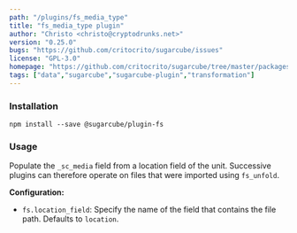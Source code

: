 ```yaml
---
path: "/plugins/fs_media_type"
title: "fs_media_type plugin"
author: "Christo <christo@cryptodrunks.net>"
version: "0.25.0"
bugs: "https://github.com/critocrito/sugarcube/issues"
license: "GPL-3.0"
homepage: "https://github.com/critocrito/sugarcube/tree/master/packages/plugin-fs#readme"
tags: ["data","sugarcube","sugarcube-plugin","transformation"]
---
```


### Installation

    npm install --save @sugarcube/plugin-fs


### Usage

Populate the `_sc_media` field from a location field of the unit. Successive plugins can therefore operate on files that were imported using `fs_unfold`.

**Configuration:**

-   `fs.location_field`: Specify the name of the field that contains the file path. Defaults to `location`.
